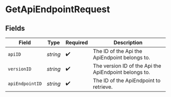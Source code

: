 # GetApiEndpointRequest


## Fields

| Field                                                 | Type                                                  | Required                                              | Description                                           |
| ----------------------------------------------------- | ----------------------------------------------------- | ----------------------------------------------------- | ----------------------------------------------------- |
| `apiID`                                               | *string*                                              | :heavy_check_mark:                                    | The ID of the Api the ApiEndpoint belongs to.         |
| `versionID`                                           | *string*                                              | :heavy_check_mark:                                    | The version ID of the Api the ApiEndpoint belongs to. |
| `apiEndpointID`                                       | *string*                                              | :heavy_check_mark:                                    | The ID of the ApiEndpoint to retrieve.                |